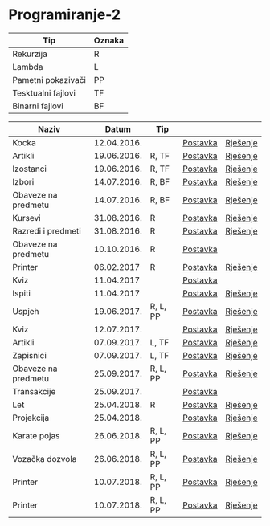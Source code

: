 # Programiranje-2


| Tip | Oznaka |
| ------------------ | --- |
| Rekurzija          | R   |
| Lambda             | L   |
| Pametni pokazivači | PP  |
| Tesktualni fajlovi | TF  |
| Binarni fajlovi    | BF  |


| Naziv | Datum | Tip |  |  |
| --- | --- | --- | --- | --- |
| Kocka | 12.04.2016. | | [Postavka](https://github.com/FITCommunity/Programiranje-2/blob/master/Ispiti/2016-04-12/Kocka%20-%20Postavka.txt) | [Rješenje](https://github.com/FITCommunity/Programiranje-2/blob/master/Ispiti/2016-04-12/Kocka%20-%20Rjesenje.cpp)|
| Artikli  | 19.06.2016. | R, TF | [Postavka](https://github.com/FITCommunity/Programiranje-2/blob/master/Ispiti/2016-06-19/Artlikli%20-%20Postavka.txt) | [Rješenje](https://github.com/FITCommunity/Programiranje-2/blob/master/Ispiti/2016-06-19/Artikli%20-%20Rjesenje.cpp) |
| Izostanci | 19.06.2016. | R, TF | [Postavka](https://github.com/FITCommunity/Programiranje-2/blob/master/Ispiti/2016-06-19/Izostanci%20-%20Postavka.txt) | [Rješenje](https://github.com/FITCommunity/Programiranje-2/blob/master/Ispiti/2016-06-19/Izostanci%20-%20Rjesenje.cpp) |
| Izbori | 14.07.2016. | R, BF | [Postavka](https://github.com/FITCommunity/Programiranje-2/blob/master/Ispiti/2016-07-14/Izbori%20-%20Postavka.txt)| [Rješenje](https://github.com/FITCommunity/Programiranje-2/blob/master/Ispiti/2016-07-14/Izbori%20-%20Rjesenje.cpp) |
| Obaveze na predmetu | 14.07.2016. | R, BF | [Postavka](https://github.com/FITCommunity/Programiranje-2/blob/master/Ispiti/2016-07-14/Obaveze%20na%20predmetu%20-%20Postavka.txt) | [Rješenje](https://github.com/FITCommunity/Programiranje-2/blob/master/Ispiti/2016-07-14/Obaveze%20na%20predmetu%20-%20Rjesenje.cpp)|
| Kursevi | 31.08.2016. | R | [Postavka](https://github.com/FITCommunity/Programiranje-2/blob/master/Ispiti/2016-08-31/Kursevi%20-%20Postavka.txt) | [Rješenje](https://github.com/FITCommunity/Programiranje-2/blob/master/Ispiti/2016-08-31/Kursevi%20-%20Rjesenje.cpp) |
| Razredi i predmeti | 31.08.2016. | R | [Postavka](https://github.com/FITCommunity/Programiranje-2/blob/master/Ispiti/2016-08-31/Razredi%20i%20predmeti%20-%20Postavka.txt) | [Rješenje](https://github.com/FITCommunity/Programiranje-2/blob/master/Ispiti/2016-08-31/Razredi%20i%20predmeti%20-%20Rjesenje.cpp) |
| Obaveze na predmetu | 10.10.2016. | R | [Postavka](https://github.com/FITCommunity/Programiranje-2/blob/master/Ispiti/2016-10-10/Obaveze%20na%20predmetu%20-%20Postavka.txt) | |
| Printer | 06.02.2017 | R | [Postavka](https://github.com/FITCommunity/Programiranje-2/blob/master/Ispiti/2017-02-06/Printer%20-%20Postavka.txt) | [Rješenje](https://github.com/FITCommunity/Programiranje-2/blob/master/Ispiti/2017-02-06/Printer%20-%20Rjesenje.cpp)|
| Kviz | 11.04.2017 | | [Postavka](https://github.com/FITCommunity/Programiranje-2/blob/master/Ispiti/2017-04-11/Kviz%20-%20Postavka.txt) | |
| Ispiti | 11.04.2017 | | [Postavka](https://github.com/FITCommunity/Programiranje-2/blob/master/Ispiti/2017-04-11/Ispiti%20-%20Postavka.txt) | [Rješenje](https://github.com/FITCommunity/Programiranje-2/blob/master/Ispiti/2017-04-11/Ispiti%20-%20Rjesenje.cpp) |
| Uspjeh | 19.06.2017. | R, L, PP | [Postavka](https://github.com/FITCommunity/Programiranje-2/blob/master/Ispiti/2017-06-19/Uspjeh%20-%20Postavka.txt)| [Rješenje](https://github.com/FITCommunity/Programiranje-2/blob/master/Ispiti/2017-06-19/Uspjeh%20-%20Rjesenje.cpp) |
| Kviz | 12.07.2017. | | [Postavka](https://github.com/FITCommunity/Programiranje-2/blob/master/Ispiti/2017-07-12/Kviz%20-%20Postavka.txt) | [Rješenje](https://github.com/FITCommunity/Programiranje-2/blob/master/Ispiti/2017-07-12/Kviz%20-%20Rjesenje.cpp) |
| Artikli | 07.09.2017. | L, TF | [Postavka](https://github.com/FITCommunity/Programiranje-2/blob/master/Ispiti/2017-09-07/Artikli%20-%20Postavka.txt) | [Rješenje](https://github.com/FITCommunity/Programiranje-2/blob/master/Ispiti/2017-09-07/Artikli%20-%20Rjesenje.cpp)|
| Zapisnici | 07.09.2017. | L, TF | [Postavka](https://github.com/FITCommunity/Programiranje-2/blob/master/Ispiti/2017-09-07/Zapisnici%20-%20Postavka.txt) | [Rješenje](https://github.com/FITCommunity/Programiranje-2/blob/master/Ispiti/2017-09-07/Zapisnici%20-%20Rjesenje.cpp) |
| Obaveze na predmetu | 25.09.2017. | R, L, PP | [Postavka](https://github.com/FITCommunity/Programiranje-2/blob/master/Ispiti/2017-09-25/Obaveze%20na%20predmetu%20-%20Postavka.txt) | [Rješenje](https://github.com/FITCommunity/Programiranje-2/blob/master/Ispiti/2017-09-25/Obaveze%20na%20predmetu%20-%20Rjesenje.cpp) |
| Transakcije | 25.09.2017. | | [Postavka](https://github.com/FITCommunity/Programiranje-2/blob/master/Ispiti/2017-09-25/Transakcije%20-%20Postavka.txt) | |
| Let | 25.04.2018. | R | [Postavka](https://github.com/FITCommunity/Programiranje-2/blob/master/Ispiti/2018-04-25/Let%20-%20Postavka.txt) | [Rješenje](https://github.com/FITCommunity/Programiranje-2/blob/master/Ispiti/2018-04-25/Let%20-%20Rjesenje.cpp)|
| Projekcija | 25.04.2018. | | [Postavka](https://github.com/FITCommunity/Programiranje-2/blob/master/Ispiti/2018-04-25/Projekcija%20-%20Postavka.txt) | [Rješenje](https://github.com/FITCommunity/Programiranje-2/blob/master/Ispiti/2018-04-25/Projekcija%20-%20Rjesenje.cpp)|
| Karate pojas | 26.06.2018. | R, L, PP | [Postavka](https://github.com/FITCommunity/Programiranje-2/blob/master/Ispiti/2018-06-26/Karate%20pojas%20-%20Postavka.txt) | [Rješenje](https://github.com/FITCommunity/Programiranje-2/blob/master/Ispiti/2018-06-26/Karate%20pojas%20-%20Rjesenje.cpp) |
| Vozačka dozvola | 26.06.2018. | R, L, PP | [Postavka](https://github.com/FITCommunity/Programiranje-2/blob/master/Ispiti/2018-06-26/Vozacka%20dozvola%20-%20Postavka.txt) | [Rješenje](https://github.com/FITCommunity/Programiranje-2/blob/master/Ispiti/2018-06-26/Vozacka%20dozvola%20-%20Rjesenje.cpp) |
| Printer | 10.07.2018. | R, L, PP | [Postavka](https://github.com/FITCommunity/Programiranje-2/blob/master/Ispiti/2018-07-10/Printer%20A%20-%20Postavka.txt) | [Rješenje](https://github.com/FITCommunity/Programiranje-2/blob/master/Ispiti/2018-07-10/Printer%20A%20-%20Rjesenje.cpp)|
| Printer | 10.07.2018. | R, L, PP | [Postavka](https://github.com/FITCommunity/Programiranje-2/blob/master/Ispiti/2018-07-10/Printer%20B%20-%20Postavka.txt) | [Rješenje](https://github.com/FITCommunity/Programiranje-2/blob/master/Ispiti/2018-07-10/Printer%20B%20-%20Rjesenje.cpp) |

